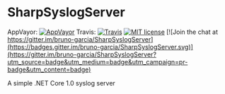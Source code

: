 # SharpSyslogServer

AppVayor: [![AppVayor](https://ci.appveyor.com/api/projects/status/l1ey2y4dchnlf98b?svg=true)](https://ci.appveyor.com/project/bruno-garcia/sharpsyslogserver) 
Travis: [![Travis](https://travis-ci.org/bruno-garcia/SharpSyslogServer.svg)](https://travis-ci.org/bruno-garcia/SharpSyslogServer)
[![MIT license](http://img.shields.io/badge/license-MIT-brightgreen.svg)](./LICENSE.md) 
[![Join the chat at https://gitter.im/bruno-garcia/SharpSyslogServer](https://badges.gitter.im/bruno-garcia/SharpSyslogServer.svg)](https://gitter.im/bruno-garcia/SharpSyslogServer?utm_source=badge&utm_medium=badge&utm_campaign=pr-badge&utm_content=badge) 

A simple .NET Core 1.0 syslog server 
